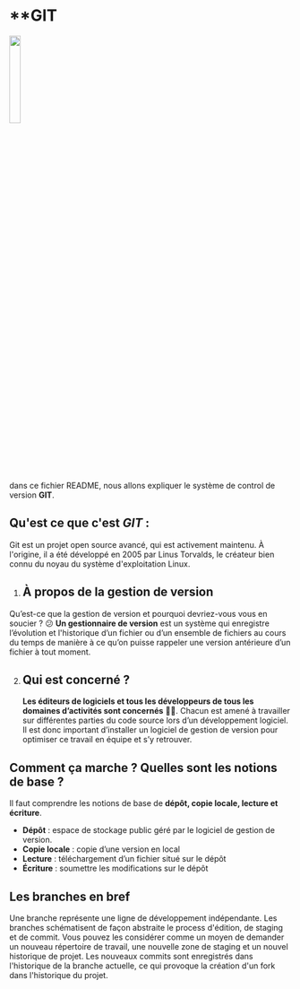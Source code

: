 # **GIT
<img src="https://cdn4.iconfinder.com/data/icons/iconsimple-logotypes/512/github-512.png" height="20%" width="20%">

dans ce fichier README, nous allons expliquer  le système de control de version  **GIT**.

## Qu'est ce que c'est *GIT* :

Git est un projet open source avancé, qui est activement maintenu.
À l'origine, il a été développé en 2005 par Linus Torvalds, le 
créateur bien connu du noyau du système d'exploitation Linux.  

 1. ## À propos de la gestion de version

Qu’est-ce que la gestion de version et pourquoi devriez-vous vous en soucier ? :confused: 
**Un gestionnaire de version** est un système qui enregistre l’évolution et l'historique d’un fichier ou d’un ensemble de fichiers au cours du temps de manière à ce qu’on puisse rappeler une version antérieure d’un fichier à tout moment. 

 2. ## Qui est concerné ? 
    
    **Les éditeurs de logiciels et tous les développeurs de tous les domaines d’activités sont concernés** **:man_technologist:**. Chacun
    est amené à travailler sur différentes parties du code source lors
    d’un développement logiciel. Il est donc important d’installer un
    logiciel de gestion de version pour optimiser ce travail en équipe
    et s’y retrouver.

## Comment ça marche ? Quelles sont les notions de base ?

Il faut comprendre les notions de base de  **dépôt, copie locale, lecture et écriture**.

-   **Dépôt**  : espace de stockage public géré par le logiciel de gestion de version.
-   **Copie locale**  : copie d’une version en local
-   **Lecture** : téléchargement d’un fichier situé sur le dépôt
-   **Écriture** : soumettre les modifications sur le dépôt

## Les branches en bref 
 Une branche représente une ligne de développement indépendante. Les branches 
schématisent de façon abstraite le process d'édition, de staging et de commit. 
Vous pouvez les considérer comme un moyen de demander un nouveau répertoire de travail, 
une nouvelle zone de staging et un nouvel historique de projet. Les nouveaux 
commits sont enregistrés dans l'historique de la branche actuelle, 
ce qui provoque la création d'un fork dans l'historique du projet.